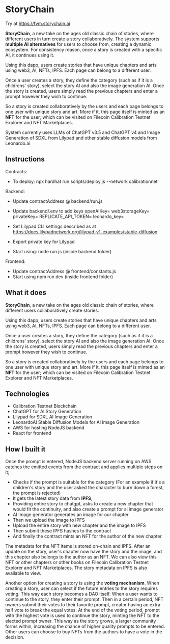 # StoryChain

Try at https://fvm.storychain.ai

**StoryChain**, a new take on the ages old classic chain of stories, where different users in turn create a story collaboratively. The system supports **multiple AI alternatives** for users to choose from, creating a dynamic ecosystem. For consistency reason, once a story is created with a specific AI, it continues using it.

Using this dapp, users create stories that have unique chapters and arts using web3, AI, NFTs, IPFS. Each page can belong to a different user.

Once a user creates a story, they define the category (such as if it is a childrens' story), select the story AI and also the image generation AI. Once the story is created, users simply read the previous chapters and enter a prompt however they wish to continue.

So a story is created collaboratively by the users and each page belongs to one user with unique story and art. More if it, this page itself is minted as an **NFT** for the user; which can be visited on Filecoin Calibration Testnet Explorer and NFT Marketplaces.

System currently uses LLMs of ChatGPT v3.5 and ChatGPT v4 and Image Generation of SDXL from Lilypad and other stable diffusion models from Leonardo.ai

## Instructions

Contracts:

- To deploy: npx hardhat run scripts/deploy.js --network calibrationnet

Backend:

- Update contractAddress @ backend/run.js
- Update backend/.env to add keys
  openAiKey=
  web3storageKey=
  privateKey=
  REPLICATE_API_TOKEN=
  leonardo_key=

- Set Lilypad CLI settings described as at https://docs.lilypadnetwork.org/lilypad-v1-examples/stable-diffusion
- Export private key for Lilypad

- Start using: node run.js (inside backend folder)

Frontend:

- Update contractAddress @ frontend/constants.js
- Start using npm run dev (inside frontend folder)

## What it does

**StoryChain**, a new take on the ages old classic chain of stories, where different users collaboratively create stories.

Using this dapp, users create stories that have unique chapters and arts using web3, AI, NFTs, IPFS. Each page can belong to a different user.

Once a user creates a story, they define the category (such as if it is a childrens' story), select the story AI and also the image generation AI. Once the story is created, users simply read the previous chapters and enter a prompt however they wish to continue.

So a story is created collaboratively by the users and each page belongs to one user with unique story and art. More if it, this page itself is minted as an **NFT** for the user; which can be visited on Filecoin Calibration Testnet Explorer and NFT Marketplaces.

## Technologies

- Calibration Testnet Blockchain
- ChatGPT for AI Story Generation
- Lilypad for SDXL AI Image Generation
- LeonardoAI Stable Diffusion Models for AI Image Generation
- AWS for hosting NodeJS backend
- React for frontend

## How I built it

Once the prompt is entered, NodeJS backend server running on AWS catches the emitted events from the contract and applies multiple steps on it;

- Checks if the prompt is suitable for the category (For an example if it's a children's story and the user asked the character to burn down a forest, the prompt is rejected)
- It gets the latest story data from **IPFS**,
- Providing entire story to chatgpt, asks to create a new chapter that would fit the continuity, and also create a prompt for ai image generator
- AI Image generator generates an image for our chapter
- Then we upload the image to IPFS
- Upload the entire story with new chapter and the image to IPFS
- Then submit these IPFS hashes to the contract
- And finally the contract mints an NFT for the author of the new chapter

The metadata for the NFT items is stored on-chain and IPFS. After an update on the story, user's chapter now have the story and the image, and this chapter also belongs to the author as an NFT. We can also view this NFT or other chapters or other books on Filecoin Calibration Testnet Explorer and NFT Marketplaces. The story metadata on IPFS is also available to view.

Another option for creating a story is using the **voting mechanism**. When creating a story, user can select if the future entries to the story requires voting. This way each story becomes a DAO itself.
When a user wants to continue to the story, they enter their prompt.
Then in a certain period, NFT owners submit their votes to their favorite prompt, creator having an extra half vote to break the equal votes. At the end of the voting period, prompt with the highest vote is used to continue the story, minting the NFT to the elected prompt owner.
This way as the story grows, a larger community forms within, increasing the chance of higher quality prompts to be entered. Other users can choose to buy NFTs from the authors to have a vote in the decision.